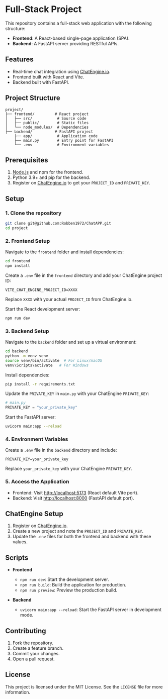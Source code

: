 # Full-Stack Project

This repository contains a full-stack web application with the following structure:

- **Frontend**: A React-based single-page application (SPA).
- **Backend**: A FastAPI server providing RESTful APIs.

## Features

- Real-time chat integration using [ChatEngine.io](https://chatengine.io).
- Frontend built with React and Vite.
- Backend built with FastAPI.

## Project Structure

```
project/
├── frontend/         # React project
│   ├── src/           # Source code
│   ├── public/        # Static files
│   └── node_modules/  # Dependencies
├── backend/          # FastAPI project
    ├── app/           # Application code
    ├── main.py        # Entry point for FastAPI
    └── .env           # Environment variables
```

## Prerequisites

1. [Node.js](https://nodejs.org/) and npm for the frontend.
2. Python 3.9+ and pip for the backend.
3. Register on [ChatEngine.io](https://chatengine.io) to get your `PROJECT_ID` and `PRIVATE_KEY`.

## Setup

### 1. Clone the repository
```bash
git clone git@github.com:Robben1972/ChatAPP.git
cd project
```

### 2. Frontend Setup

Navigate to the `frontend` folder and install dependencies:
```bash
cd frontend
npm install
```

Create a `.env` file in the `frontend` directory and add your ChatEngine project ID:
```
VITE_CHAT_ENGINE_PROJECT_ID=XXXX
```
Replace `XXXX` with your actual `PROJECT_ID` from ChatEngine.io.

Start the React development server:
```bash
npm run dev
```

### 3. Backend Setup

Navigate to the `backend` folder and set up a virtual environment:
```bash
cd backend
python -m venv venv
source venv/bin/activate  # For Linux/macOS
venv\Scripts\activate   # For Windows
```

Install dependencies:
```bash
pip install -r requirements.txt
```

Update the `PRIVATE_KEY` in `main.py` with your ChatEngine `PRIVATE_KEY`:

```python
# main.py
PRIVATE_KEY = "your_private_key"
```

Start the FastAPI server:
```bash
uvicorn main:app --reload
```

### 4. Environment Variables

Create a `.env` file in the `backend` directory and include:
```
PRIVATE_KEY=your_private_key
```

Replace `your_private_key` with your ChatEngine `PRIVATE_KEY`.

### 5. Access the Application

- Frontend: Visit [http://localhost:5173](http://localhost:5173) (React default Vite port).
- Backend: Visit [http://localhost:8000](http://localhost:8000) (FastAPI default port).

## ChatEngine Setup

1. Register on [ChatEngine.io](https://chatengine.io).
2. Create a new project and note the `PROJECT_ID` and `PRIVATE_KEY`.
3. Update the `.env` files for both the frontend and backend with these values.

## Scripts

- **Frontend**
  - `npm run dev`: Start the development server.
  - `npm run build`: Build the application for production.
  - `npm run preview`: Preview the production build.

- **Backend**
  - `uvicorn main:app --reload`: Start the FastAPI server in development mode.

## Contributing

1. Fork the repository.
2. Create a feature branch.
3. Commit your changes.
4. Open a pull request.

## License

This project is licensed under the MIT License. See the `LICENSE` file for more information.

